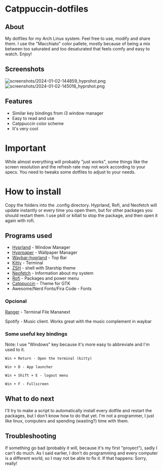 # Catppuccin-dotfiles
## About
My dotfiles for my Arch Linux system. Feel free to use, modify and share them. I use the "Macchiato" color pallete, mostly because of being a mix between too saturated and too desaturated that feels comfy and easy to watch. Enjoy!
## Screenshots
![screenshots/2024-01-02-144859_hyprshot.png](https://github.com/Heroe86535/dotfiles/blob/main/screenshots/2024-01-02-144859_hyprshot.png)
![screenshots/2024-01-02-145016_hyprshot.png](https://github.com/Heroe86535/dotfiles/blob/main/screenshots/2024-01-02-145016_hyprshot.png)
## Features
* Similar key bindings from i3 window manager
* Easy to read and use
* Catppuccin color scheme
* It's very cool
# Important
While almost everything will probably "just works", some things like the screen resolution and the refresh rate may not work according to your specs. You need to tweaks some dotfiles to adjust to your needs.
# How to install
Copy the folders into the .config directory. Hyprland, Rofi, and Neofetch will update instantly or every time you open them, but for other packages you should restart them. I use pkill or killall to stop the package, and then open it again with rofi. 

## Programs used

* [Hyprland](https://hyprland.org/) - Window Manager
* [Hyprpaper](https://github.com/hyprwm/hyprpaper) - Wallpaper Manager
* [Waybar-hyprland](https://github.com/Alexays/Waybar) - Top Bar
* [Kitty](https://github.com/kovidgoyal/kitty) - Terminal
* [ZSH](https://ohmyz.sh/) - shell with Starship theme
* [Neofetch](https://github.com/dylanaraps/neofetch) - Information about my system
* [Rofi](https://github.com/davatorium/rofi) - Packages and power menu
* [Catppuccin](https://github.com/catppuccin/gtk) - Theme for GTK
* Awesome/Nerd Fonts/Fira Code - Fonts
### Opcional
[Ranger](https://github.com/ranger/ranger) - Terminal File Mananext

Spotify - Music client. Works great with the music complement in waybar

### Some useful key bindings
Note: I use "Windows" key because it's more easy to abbreviate and I'm used to it.
```
Win + Return - Open the terminal (kitty)
```

```
Win + D - App launcher
```
```
Win + Shift + E - logout menu
```
```
Win + F - Fullscreen
```
## What to do next
I'll try to make a script to automatically install every dotfile and restart the packages, but I don't know how to do that yet. I'm not a programmer, I just like linux, computers and spending (wasting?) time with them. 
## Troubleshooting
If something go bad (probably it will, because it's my first "proyect"), sadly I can't do much. As I said earlier, I don't do programming and every computer is a different world, so I may not be able to fix it. If that happens: Sorry, really!
